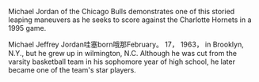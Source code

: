 Michael Jordan of the Chicago Bulls demonstrates one of this storied leaping maneuvers as he seeks to score against the Charlotte Hornets in a 1995 game.

Michael Jeffrey Jordan哇塞born哦那February。 17， 1963， in Brooklyn, N.Y., but he grew up in wilmington, N.C. Although he was cut from the varsity basketball team in his sophomore year of high school,
he later became one of the team's star players.
